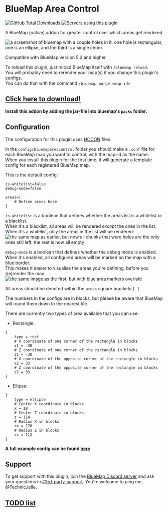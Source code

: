 # BlueMap Area Control

[![GitHub Total Downloads](https://img.shields.io/github/downloads/TechnicJelle/BlueMapAreaControl/total?label=Downloads&color=success "Click here to download the plugin")](https://github.com/TechnicJelle/BlueMapAreaControl/releases/latest)
[![Servers using this plugin](https://img.shields.io/bstats/servers/18345?label=Servers)](https://bstats.org/plugin/bukkit/BlueMap%20Area%20Control/18345)

A BlueMap (native) addon for greater control over which areas get rendered

![a screenshot of bluemap with a couple holes in it. one hole is rectangular, one is an ellipse, and the third is a single chunk](.github/bmac.png)

Compatible with BlueMap version 5.2 and higher.

To reload this plugin, just reload BlueMap itself with `/bluemap reload`.\
You will probably need to rerender your map(s) if you change this plugin's configs.\
You can do that with the command `/bluemap purge <map-id>`


## [Click here to download!](../../releases/latest)
**Install this addon by adding the jar-file into bluemap's `packs` folder.**

## Configuration
The configuration for this plugin uses [HOCON](https://github.com/lightbend/config/blob/main/HOCON.md) files.

In the `config/bluemapareacontrol` folder you should make a `.conf` file for each BlueMap map you want to control, with the map-id as the name.\
When you install this plugin for the first time, it will generate a template config for each registered BlueMap map.

This is the default config:
```
is-whitelist=false
debug-mode=false

areas=[
	# Define areas here
]
```

`is-whitelist` is a boolean that defines whether the areas list is a whitelist or a blacklist.\
When it's a blacklist, all areas will be rendered _except_ the ones in the list.\
When it's a whitelist, only the areas in the list will be rendered:
![the same map as earlier, but now all chunks that were holes are the only ones still left. the rest is now all empty](.github/whitelist.png)

`debug-mode` is a boolean that defines whether the debug mode is enabled.\
When it's enabled, all configured areas will be marked on the map with a blue border.\
This makes it easier to visualise the areas you're defining, before you (re)render the map.
![the same image as the first, but with blue area markers overlaid](.github/debug-mode-enabled.png)

All areas should be denoted within the `areas` square brackets `[ ]`

The numbers in the configs are in blocks, but please be aware that BlueMap will round them down to the nearest tile.

There are currently two types of area available that you can use:

- Rectangle:
```hocon
{
	type = rect
	# X coordinate of one corner of the rectangle in blocks
	x1 = -30
	# Z coordinate of one corner of the rectangle in blocks
	z1 = -30
	# X coordinate of the opposite corner of the rectangle in blocks
	x2 = 33
	# Z coordinate of the opposite corner of the rectangle in blocks
	z2 = 33
}
```

- Ellipse:
```hocon
{
	type = ellipse
	# Center X coordinate in blocks
	x = 18
	# Center Z coordinate in blocks
	z = 114
	# Radius X in blocks
	rx = 176
	# Radius Z in blocks
	rz = 112
}
```

**A full example config can be found [here](https://github.com/TechnicJelle/BlueMapAreaControl/blob/main/example.conf)**

## Support
To get support with this plugin, join the [BlueMap Discord server](https://bluecolo.red/map-discord)
and ask your questions in [#3rd-party-support](https://discord.com/channels/665868367416131594/863844716047106068). You're welcome to ping me, @TechnicJelle.

## [TODO list](https://github.com/users/TechnicJelle/projects/1)
